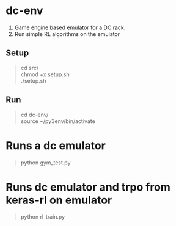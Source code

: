 dc-env
======
1. Game engine based emulator for a DC rack.
2. Run simple RL algorithms on the emulator

Setup
-----
> cd src/  
> chmod +x setup.sh  
> ./setup.sh  

Run
----
> cd dc-env/  
> source ~/py3env/bin/activate  

# Runs a dc emulator  
> python gym_test.py  

# Runs dc emulator and trpo from keras-rl on emulator
> python rl_train.py  
